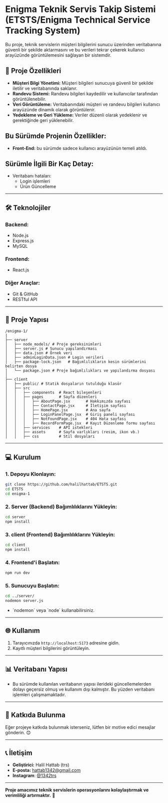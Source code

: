 # Enigma Teknik Servis Takip Sistemi (ETSTS/Enigma Technical Service Tracking System)

Bu proje, teknik servislerin müşteri bilgilerini sunucu üzerinden veritabanına güvenli bir şekilde aktarmasını ve bu verileri tekrar çekerek kullanıcı arayüzünde görüntülemesini sağlayan bir sistemdir.

## 🚀 Proje Özellikleri

- **Müşteri Bilgi Yönetimi:** Müşteri bilgileri sunucuya güvenli bir şekilde iletilir ve veritabanında saklanır.
- **Randevu Sistemi:** Randevu bilgileri kaydedilir ve kullanıcılar tarafından görüntülenebilir.
- **Veri Görüntüleme:** Veritabanındaki müşteri ve randevu bilgileri kullanıcı arayüzünde dinamik olarak görüntülenir.
- **Yedekleme ve Geri Yükleme:** Veriler düzenli olarak yedeklenir ve gerektiğinde geri yüklenebilir.

## Bu Sürümde Projenin Özellikler:

- **Front-End:** bu sürümde sadece kullanıcı arayüzünün temeli atıldı.
## **Sürümle İlgili Bir Kaç Detay:**
- Veritabanı hataları:
  - Login işlemleri
  - Ürün Güncelleme
 
---

## 🛠️ Teknolojiler

### Backend:
- Node.js
- Express.js
- MySQL

### Frontend:
- React.js

### Diğer Araçlar:
- Git & GitHub
- RESTful API

---

## 📂 Proje Yapısı
```
/enigma-1/
|
├── server
│   ├── node_models/ # Proje gereksinimleri
│   ├── server.js # Sunucu yapılandırması
│   ├── data.json # Örnek veri
│   ├── adminLoginData.json # Login verileri
│   ├── package-lock.json   # Bağımlılıkların kesin sürümlerini belirten dosya
│   └── package.json # Proje bağımlılıkları ve yapılandırma dosyası
│
├── client
│   ├── public/ # Statik dosyaların tutulduğu klasör
│   ├── src
│   │   ├── components  # React bileşenleri
│   │   ├── pages       # Sayfa düzenleri
│   │   │   ├── AboutPage.jsx       # Hakkımızda sayfası
│   │   │   ├── ContactPage.jsx     # İletişim sayfası
│   │   │   ├── HomePage.jsx        # Ana sayfa
│   │   │   ├── LoginPanelPage.jsx  # Giriş paneli sayfası
│   │   │   ├── NotFoundPage.jsx    # 404 Hata sayfası
│   │   │   ├── RecordFormPage.jsx  # Kayıt Düzenleme formu sayfası
│   │   ├── services    # API istekleri
│   │   ├── assets      # Sayfa varlıkları (resim, ikon vb.)
│   │   ├── css         # Stil dosyaları
```

---

## 💻 Kurulum

### 1. Depoyu Klonlayın:
```bash
git clone https://github.com/halilhattab/ETSTS.git
cd ETSTS
cd enigma-1
```

### 2. Server (Backend) Bağımlılıklarını Yükleyin:
```bash
cd server
npm install
```

### 3. client (Frontend) Bağımlılıklarını Yükleyin:
```bash
cd client
npm install
```

### 4. Frontend'i Başlatın:
```bash
npm run dev
```

### 5. Sunucuyu Başlatın:
```bash
cd ../server/
nodemon server.js
```
- ´nodemon´ veya ´node´ kullanabilirsiniz.

---

## 🌐 Kullanım
1. Tarayıcınızda `http://localhost:5173` adresine gidin.
2. Kayıtlı müşteri bilgilerini görüntüleyin.

---

## 📊 Veritabanı Yapısı

- Bu sürümde kullanılan veritabanın yapısı ilerideki güncellemelerden dolayı geçersiz olmuş ve kullanım dışı kalmıştır. Bu yüzden veritabanı işlemleri çalışmamaktadır.
---

## 🤝 Katkıda Bulunma
Eğer projeye katkıda bulunmak isterseniz, lütfen bir motive edici mesajlar gönderin. 😊

---

## 📞 İletişim
- **Geliştirici:** Halil Hattab (trs)
- **E-posta:** [hattab1342@gmail.com](mailto:hattab1342@gmail.com)
- **Instagram**: [@1342trs](https://www.instagram.com/1342trs/)

---

**Proje amacımız teknik servislerin operasyonlarını kolaylaştırmak ve verimliliği artırmaktır.** 🚀
